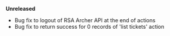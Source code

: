 **Unreleased**
* Bug fix to logout of RSA Archer API at the end of actions
* Bug fix to return success for 0 records of 'list tickets' action